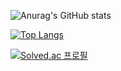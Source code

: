 ![Anurag's GitHub stats](https://github-readme-stats.vercel.app/api?username=chaewon121&show_icons=true&theme=radical)


[![Top Langs](https://github-readme-stats.vercel.app/api/top-langs/?username=chaewon121)](https://github.com/anuraghazra/github-readme-stats)

[![Solved.ac 프로필](http://mazassumnida.wtf/api/v2/generate_badge?boj=chaewon121)](https://solved.ac/이름)